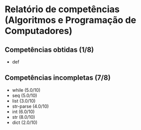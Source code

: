 # Relatório de competências (Algoritmos e Programação de Computadores)

## Competências obtidas (1/8)

* def

## Competências incompletas (7/8)

* while (5.0/10)
* seq (5.0/10)
* list (3.0/10)
* str-parse (4.0/10)
* int (6.0/10)
* str (8.0/10)
* dict (2.0/10)